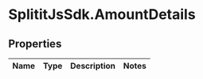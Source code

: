# SplititJsSdk.AmountDetails

## Properties

Name | Type | Description | Notes
------------ | ------------- | ------------- | -------------


